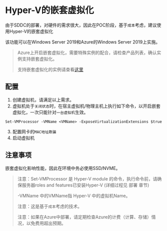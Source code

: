 # Hyper-V的嵌套虚拟化

由于SDDC的部署，对硬件的需求很大，因此在POC阶段，基于`成本`考虑，建议使用Hyper-V的嵌套虚拟化

该功能可以在Windows Server 2019和Azure的Windows Server 2019上实施。

> Azure上开启嵌套虚拟化，需要特殊实例的配合，请检查产品列表，确认实例支持嵌套虚拟化。
>
> 支持嵌套虚拟化的实例请查看[这里](https://azure.microsoft.com/en-us/blog/nested-virtualization-in-azure/)

## 配置

1. 创建虚拟机，请满足以上需求。
2. 虚拟机处于`关闭状态`时，在宿主虚拟机/物理主机上执行如下命令，以开启嵌套虚拟化，一次只能针对`一台虚拟机`生效。

```
Set-VMProcessor -VMName <VMName> -ExposeVirtualizationExtensions $true
```
3. 配置网卡的`MAC地址欺骗`
4. 启动虚拟机

## 注意事项

嵌套虚拟化影响性能，因此在环境中务必使用SSD/NVME。


> 注意：Set-VMProcessor 是 Hyper-V module 的命令，执行命令前，请确保服务器roles and features已安装Hyper-V (详细过程见 部署 章节)
> 
> -VMName <VMName>  中的VMName指 Hyper-V 中的虚拟机Name。
>
> 注意：这是基于`成本`考虑的技术。
>
> 注意：如果在Azure中部署，请定期检查Azure的计费（计算、存储）情况，以免费用超出预期。

